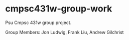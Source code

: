 # cmpsc431w-group-work
Psu Cmpsc 431w group project. 

Group Members:
Jon Ludwig,
Frank Liu,
Andrew Gilchrist
